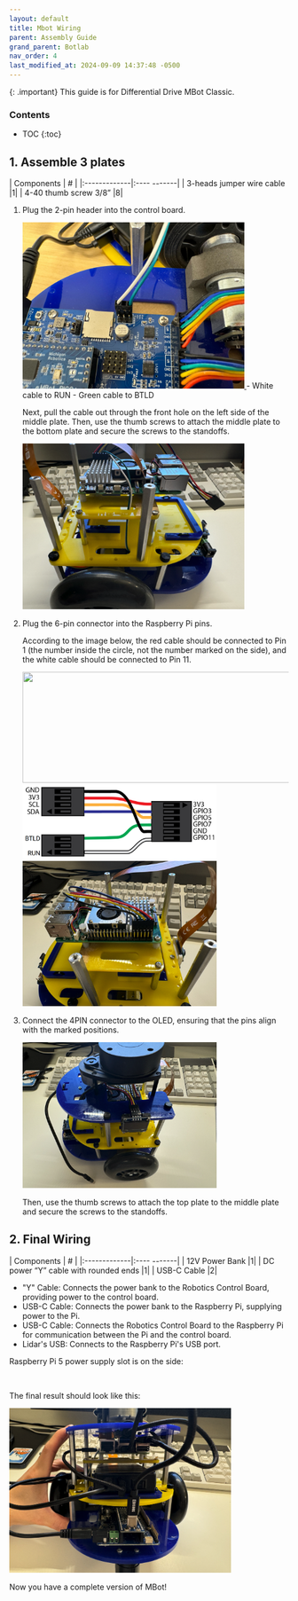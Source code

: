 ```yaml
---
layout: default
title: Mbot Wiring
parent: Assembly Guide
grand_parent: Botlab
nav_order: 4
last_modified_at: 2024-09-09 14:37:48 -0500
---
```


{: .important}
This guide is for Differential Drive MBot Classic.

### Contents
* TOC
{:toc}


## 1. Assemble 3 plates

| Components     | #         | 
|:-------------|:---- -------|
|  3-heads jumper wire cable |1| 
|  4-40 thumb screw 3/8” |8| 

1. Plug the 2-pin header into the control board.
    
    <a class="image-link" href="/assets/images/botlab/assembly/wiring/1-final-assemble1.jpg">
        <img src="/assets/images/botlab/assembly/wiring/1-final-assemble1.jpg" alt="" style="max-width:400px;"/>
    </a> 
    - White cable to RUN
    - Green cable to BTLD

    Next, pull the cable out through the front hole on the left side of the middle plate. Then, use the thumb screws to attach the middle plate to the bottom plate and secure the screws to the standoffs.

    <a class="image-link" href="/assets/images/botlab/assembly/wiring/1-final-assemble2.png">
        <img src="/assets/images/botlab/assembly/wiring/1-final-assemble2.png" alt="" style="max-width:400px;"/>
    </a> 

2. Plug the 6-pin connector into the Raspberry Pi pins.

    According to the image below, the red cable should be connected to Pin 1 (the number inside the circle, not the number marked on the side), and the white cable should be connected to Pin 11.
    <div class="popup-gallery">
    <a href="https://pinout-ai.s3.eu-west-2.amazonaws.com/raspberry-pi-5-gpio-pinout-diagram.webp" title=""><img src="https://pinout-ai.s3.eu-west-2.amazonaws.com/raspberry-pi-5-gpio-pinout-diagram.webp" width="800" height="200"></a>
    <a href="/assets/images/botlab/assembly/middlePlate/3-jumper-wires2.jpg" title=""><img src="/assets/images/botlab/assembly/middlePlate/3-jumper-wires2.jpg" width="350"></a>
    <a href="/assets/images/botlab/assembly/wiring/1-final-assemble3.png" title=""><img src="/assets/images/botlab/assembly/wiring/1-final-assemble3.png" width="350"></a>
    </div>

3. Connect the 4PIN connector to the OLED, ensuring that the pins align with the marked positions.

    <a class="image-link" href="/assets/images/botlab/assembly/wiring/1-final-assemble4.png">
        <img src="/assets/images/botlab/assembly/wiring/1-final-assemble4.png" alt="" style="max-width:350px;"/>
    </a> 

    Then, use the thumb screws to attach the top plate to the middle plate and secure the screws to the standoffs.

## 2. Final Wiring

| Components     | #         | 
|:-------------|:---- -------|
|  12V Power Bank |1| 
|  DC power “Y” cable with rounded ends |1| 
|  USB-C Cable |2| 

- "Y" Cable: Connects the power bank to the Robotics Control Board, providing power to the control board.
- USB-C Cable: Connects the power bank to the Raspberry Pi, supplying power to the Pi.
- USB-C Cable: Connects the Robotics Control Board to the Raspberry Pi for communication between the Pi and the control board.
- Lidar's USB: Connects to the Raspberry Pi's USB port.

Raspberry Pi 5 power supply slot is on the side:

<a class="image-link" href="https://cdn.shopify.com/s/files/1/0254/1191/1743/files/5047-5048_description-raspberry-pi-5-features.jpg?v=1695822743">
    <img src="https://cdn.shopify.com/s/files/1/0254/1191/1743/files/5047-5048_description-raspberry-pi-5-features.jpg?v=1695822743" alt="" style="max-width:400px;"/>
</a> 


The final result should look like this:

<a class="image-link" href="/assets/images/botlab/assembly/wiring/2-final-wiring1.png">
    <img src="/assets/images/botlab/assembly/wiring/2-final-wiring1.png" alt="" style="max-width:400px;"/>
</a> 


Now you have a complete version of MBot!
